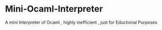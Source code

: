 # Mini-Ocaml-Interpreter
A mini Interpreter of Ocaml , highly inefficient , just for Eductional Purposes
